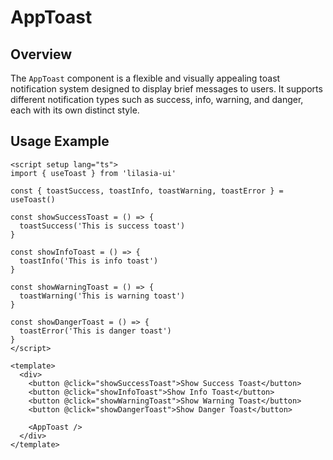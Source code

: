 # AppToast

## Overview

The `AppToast` component is a flexible and visually appealing toast notification system designed to display brief messages to users. It supports different notification types such as success, info, warning, and danger, each with its own distinct style.

## Usage Example

```vue
<script setup lang="ts">
import { useToast } from 'lilasia-ui'

const { toastSuccess, toastInfo, toastWarning, toastError } = useToast()

const showSuccessToast = () => {
  toastSuccess('This is success toast')
}

const showInfoToast = () => {
  toastInfo('This is info toast')
}

const showWarningToast = () => {
  toastWarning('This is warning toast')
}

const showDangerToast = () => {
  toastError('This is danger toast')
}
</script>

<template>
  <div>
    <button @click="showSuccessToast">Show Success Toast</button>
    <button @click="showInfoToast">Show Info Toast</button>
    <button @click="showWarningToast">Show Warning Toast</button>
    <button @click="showDangerToast">Show Danger Toast</button>

    <AppToast />
  </div>
</template>
```

